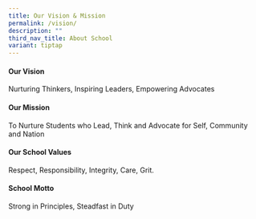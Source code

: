 ```yaml
---
title: Our Vision & Mission
permalink: /vision/
description: ""
third_nav_title: About School
variant: tiptap
---
```

<h4><strong>Our Vision</strong></h4>
<p>Nurturing Thinkers, Inspiring Leaders, Empowering Advocates</p>
<h4><strong>Our Mission</strong></h4>
<p>To Nurture Students who Lead, Think and Advocate for Self, Community and
Nation</p>
<h4><strong>Our School Values</strong></h4>
<p>Respect, Responsibility, Integrity, Care, Grit.</p>
<h4><strong>School Motto</strong></h4>
<p>Strong in Principles, Steadfast in Duty</p>
<h4></h4>
<p></p>
